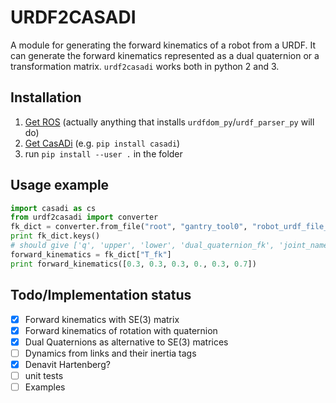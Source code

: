 # URDF2CASADI
A module for generating the forward kinematics of a robot from a URDF. It can generate the forward kinematics represented as a dual quaternion or a transformation matrix. `urdf2casadi` works both in python 2 and 3. 

## Installation
1. [Get ROS](http://www.ros.org/install/) (actually anything that installs `urdfdom_py`/`urdf_parser_py` will do)
2. [Get CasADi](https://github.com/casadi/casadi/wiki/InstallationInstructions) (e.g. `pip install casadi`)
3. run `pip install --user .` in the folder

## Usage example
```python
import casadi as cs
from urdf2casadi import converter
fk_dict = converter.from_file("root", "gantry_tool0", "robot_urdf_file_path.urdf")
print fk_dict.keys()
# should give ['q', 'upper', 'lower', 'dual_quaternion_fk', 'joint_names', 'T_fk', 'joint_list', 'quaternion_fk']
forward_kinematics = fk_dict["T_fk"]
print forward_kinematics([0.3, 0.3, 0.3, 0., 0.3, 0.7])
```

## Todo/Implementation status
- [x] Forward kinematics with SE(3) matrix
- [x] Forward kinematics of rotation with quaternion
- [x] Dual Quaternions as alternative to SE(3) matrices
- [ ] Dynamics from links and their inertia tags
- [x] Denavit Hartenberg?
- [ ] unit tests
- [ ] Examples
